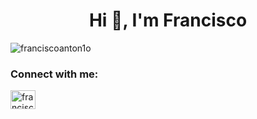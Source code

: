 <h1 align="center">Hi 👋, I'm Francisco</h1>

<p align="left"> <img src="https://komarev.com/ghpvc/?username=franciscoanton1o&label=Profile%20views&color=0e75b6&style=flat" alt="franciscoanton1o" /> </p>

<h3 align="left">Connect with me:</h3>
<p align="left">
<a href="https://linkedin.com/in/francisco-antonio-a2020" target="blank"><img align="center" src="https://raw.githubusercontent.com/rahuldkjain/github-profile-readme-generator/master/src/images/icons/Social/linked-in-alt.svg" alt="francisco-antonio-a2020" height="30" width="40" /></a>
</p>
